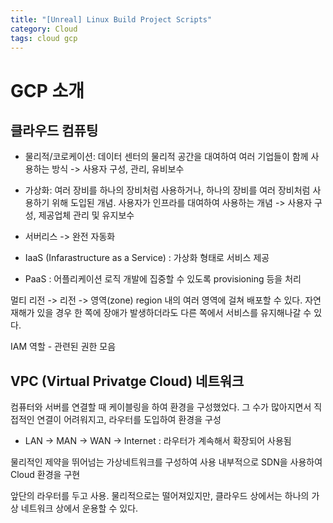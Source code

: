 ```yaml
---
title: "[Unreal] Linux Build Project Scripts"
category: Cloud
tags: cloud gcp
---
```


<!--more-->

# GCP 소개

## 클라우드 컴퓨팅


- 물리적/코로케이션: 데이터 센터의 물리적 공간을 대여하여 여러 기업들이 함께 사용하는 방식 -> 사용자 구성, 관리, 유비보수
- 가상화: 여러 장비를 하나의 장비처럼 사용하거나, 하나의 장비를 여러 장비처럼 사용하기 위해 도입된 개념. 사용자가 인프라를 대여하여 사용하는 개념 -> 사용자 구성, 제공업체 관리 및 유지보수
- 서버리스 -> 완전 자동화

- IaaS (Infarastructure as a Service) : 가상화 형태로 서비스 제공
- PaaS : 어플리케이션 로직 개발에 집중할 수 있도록 provisioning 등을 처리


멀티 리전 -> 리전 -> 영역(zone)
region 내의 여러 영역에 걸쳐 배포할 수 있다.
자연재해가 있을 경우 한 쪽에 장애가 발생하더라도 다른 쪽에서 서비스를 유지해나갈 수 있다.

IAM 역할 - 관련된 권한 모음

## VPC (Virtual Privatge Cloud) 네트워크

컴퓨터와 서버를 연결할 때 케이블링을 하여 환경을 구성했었다. 
그 수가 많아지면서 직접적인 연결이 어려워지고, 라우터를 도입하여 환경을 구성

- LAN -> MAN -> WAN -> Internet : 라우터가 계속해서 확장되어 사용됨

물리적인 제약을 뛰어넘는 가상네트워크를 구성하여 사용
내부적으로 SDN을 사용하여 Cloud 환경을 구현

앞단의 라우터를 두고 사용. 물리적으로는 떨어져있지만, 클라우드 상에서는 하나의 가상 네트워크 상에서 운용할 수 있다.